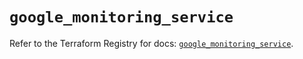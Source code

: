 # `google_monitoring_service`

Refer to the Terraform Registry for docs: [`google_monitoring_service`](https://registry.terraform.io/providers/hashicorp/google-beta/6.13.0/docs/resources/google_monitoring_service).
